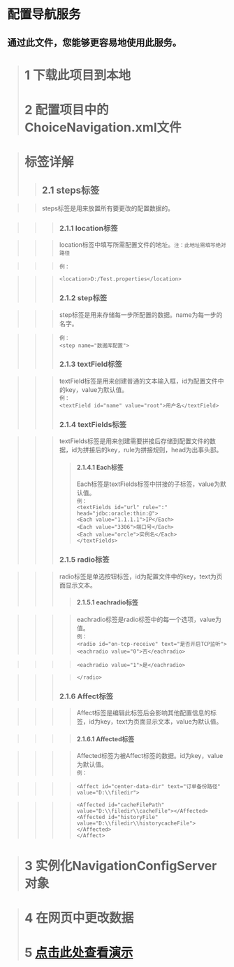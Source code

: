 配置导航服务
=======

通过此文件，您能够更容易地使用此服务。 
--------

> #  1 下载此项目到本地
> # 2 配置项目中的ChoiceNavigation.xml文件

> # 标签详解
>> ##  2.1 steps标签

>> steps标签是用来放置所有要更改的配置数据的。

>>> ###   2.1.1 location标签

>>> location标签中填写所需配置文件的地址。`注：此地址需填写绝对路径`<br> 

>>> `例：` <br> 

>>> `<location>D:/Test.properties</location>`
>>> ### 2.1.2 step标签

>>> step标签是用来存储每一步所配置的数据。name为每一步的名字。<br>

>>> `例：` <br> 
>>> `<step name="数据库配置">`
>>> ### 2.1.3 textField标签

>>> textField标签是用来创建普通的文本输入框，id为配置文件中的key，value为默认值。<br>
>>> `例：` <br>
>>> `<textField id="name" value="root">用户名</textField>`
>>> ### 2.1.4 textFields标签

>>> textFields标签是用来创建需要拼接后存储到配置文件的数据，id为拼接后的key，rule为拼接规则，head为出事头部。
>>>> #### 2.1.4.1 Each标签
>>>> Each标签是textFields标签中拼接的子标签，value为默认值。<br> 
>>>> `例：` <br> 
>>>> `<textFields id="url" rule=":" head="jdbc:oracle:thin:@">`<br>
>>>> `<Each value="1.1.1.1">IP</Each>`<br>
>>>> `<Each value="3306">端口号</Each>`<br>
>>>> `<Each value="orcle">实例名</Each>`<br>
>>>> `</textFields>`<br>
>>> ### 2.1.5 radio标签

>>> radio标签是单选按钮标签，id为配置文件中的key，text为页面显示文本。
>>>> #### 2.1.5.1 eachradio标签

>>>> eachradio标签是radio标签中的每一个选项，value为值。<br> 
>>>> `例：` <br>
>>>> `<radio id="on-tcp-receive" text="是否开启TCP监听">`<br>
>>>> `<eachradio value="0">否</eachradio>`<br>

>>>> `<eachradio value="1">是</eachradio>`<br>

>>>> `</radio>`<br>
>>> ### 2.1.6 Affect标签

>>>> Affect标签是编辑此标签后会影响其他配置信息的标签，id为key，text为页面显示文本，value为默认值。

>>>> #### 2.1.6.1 Affected标签

>>>> Affected标签为被Affect标签的数据。id为key，value为默认值。<br> 
>>>> `例：` <br>

>>>> `<Affect id="center-data-dir" text="订单备份路径" value="D:\\filedir">`<br>

>>>> `<Affected id="cacheFilePath" value="D:\\filedir\\cacheFile"></Affected>`<br>
>>>> `<Affected id="historyFile" value="D:\\filedir\\historycacheFile"></Affected>`<br>
>>>> `</Affect>`<br>



> # 3 实例化NavigationConfigServer对象

> # 4 在网页中更改数据
> # 5 [点击此处查看演示](http://120.27.19.38:7893/welcome.html)
